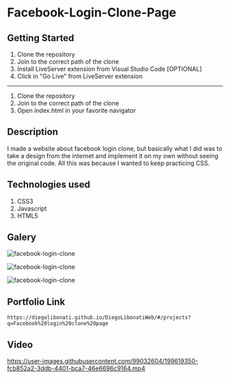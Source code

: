 # Facebook-Login-Clone-Page

## Getting Started

1. Clone the repository
2. Join to the correct path of the clone
3. Install LiveServer extension from Visual Studio Code [OPTIONAL]
4. Click in "Go Live" from LiveServer extension

---

1. Clone the repository
2. Join to the correct path of the clone
3. Open index.html in your favorite navigator

## Description

I made a website about facebook login clone, but basically what I did was to take a design from the internet and implement it on my own without seeing the original code. All this was because I wanted to keep practicing CSS.

## Technologies used

1. CSS3
2. Javascript
3. HTML5

## Galery

![facebook-login-clone](https://raw.githubusercontent.com/DiegoLibonati/DiegoLibonatiWeb/main/data/projects/Css/Imagenes/facebook-0.jpg)

![facebook-login-clone](https://raw.githubusercontent.com/DiegoLibonati/DiegoLibonatiWeb/main/data/projects/Css/Imagenes/facebook-1.jpg)

![facebook-login-clone](https://raw.githubusercontent.com/DiegoLibonati/DiegoLibonatiWeb/main/data/projects/Css/Imagenes/facebook-2.jpg)

## Portfolio Link

`https://diegolibonati.github.io/DiegoLibonatiWeb/#/projects?q=Facebook%20login%20clone%20page`

## Video


https://user-images.githubusercontent.com/99032604/199619350-fcb852a2-3ddb-4401-bca7-46e6696c9164.mp4

